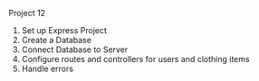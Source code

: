 Project 12

1. Set up Express Project
2. Create a Database
3. Connect Database to Server
4. Configure routes and controllers for users and clothing items
5. Handle errors
